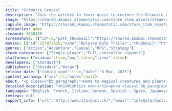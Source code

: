 ```yaml
---
title: "Grimoire Groves"
description: "Join the witches in their quest to restore the Grimoire Groves! Master magic, grow cute plant creatures and discover the mystery of the Rainbow Socks in this cozy, rogue-lite dungeon crawler."
image: "https://shared.akamai.steamstatic.com/store_item_assets/steam/apps/1830430/header.jpg?t=1731613932"
capsule_image: "https://shared.akamai.steamstatic.com/store_item_assets/steam/apps/1830430/capsule_231x87.jpg?t=1731613932"
categories: game
steamid: 1830430
screenshots: [{"id":0,"path_thumbnail":"https://shared.akamai.steamstatic.com/store_item_assets/steam/apps/1830430/ss_03af99fd54d6de8e78556ff4b89f7a18474a9747.600x338.jpg?t=1731613932","path_full":"https://shared.akamai.steamstatic.com/store_item_assets/steam/apps/1830430/ss_03af99fd54d6de8e78556ff4b89f7a18474a9747.1920x1080.jpg?t=1731613932"},{"id":1,"path_thumbnail":"https://shared.akamai.steamstatic.com/store_item_assets/steam/apps/1830430/ss_962f7ae6637be83c98f539a29416b3bd65a9617e.600x338.jpg?t=1731613932","path_full":"https://shared.akamai.steamstatic.com/store_item_assets/steam/apps/1830430/ss_962f7ae6637be83c98f539a29416b3bd65a9617e.1920x1080.jpg?t=1731613932"},{"id":2,"path_thumbnail":"https://shared.akamai.steamstatic.com/store_item_assets/steam/apps/1830430/ss_f4f5f40ca913a6ec086d770bfe4eda1dcabd1e33.600x338.jpg?t=1731613932","path_full":"https://shared.akamai.steamstatic.com/store_item_assets/steam/apps/1830430/ss_f4f5f40ca913a6ec086d770bfe4eda1dcabd1e33.1920x1080.jpg?t=1731613932"},{"id":3,"path_thumbnail":"https://shared.akamai.steamstatic.com/store_item_assets/steam/apps/1830430/ss_4603fcdc014f8b89bac1c97f5d3d6d4d63b2c729.600x338.jpg?t=1731613932","path_full":"https://shared.akamai.steamstatic.com/store_item_assets/steam/apps/1830430/ss_4603fcdc014f8b89bac1c97f5d3d6d4d63b2c729.1920x1080.jpg?t=1731613932"},{"id":4,"path_thumbnail":"https://shared.akamai.steamstatic.com/store_item_assets/steam/apps/1830430/ss_f289698b8d51cd364fa821f60af21b5afb5a53e1.600x338.jpg?t=1731613932","path_full":"https://shared.akamai.steamstatic.com/store_item_assets/steam/apps/1830430/ss_f289698b8d51cd364fa821f60af21b5afb5a53e1.1920x1080.jpg?t=1731613932"},{"id":5,"path_thumbnail":"https://shared.akamai.steamstatic.com/store_item_assets/steam/apps/1830430/ss_ae0989212adf6842be68077b5b00e1c22badd35c.600x338.jpg?t=1731613932","path_full":"https://shared.akamai.steamstatic.com/store_item_assets/steam/apps/1830430/ss_ae0989212adf6842be68077b5b00e1c22badd35c.1920x1080.jpg?t=1731613932"},{"id":6,"path_thumbnail":"https://shared.akamai.steamstatic.com/store_item_assets/steam/apps/1830430/ss_a20b829f647486b8214fb64d00223ffa8f98da61.600x338.jpg?t=1731613932","path_full":"https://shared.akamai.steamstatic.com/store_item_assets/steam/apps/1830430/ss_a20b829f647486b8214fb64d00223ffa8f98da61.1920x1080.jpg?t=1731613932"},{"id":7,"path_thumbnail":"https://shared.akamai.steamstatic.com/store_item_assets/steam/apps/1830430/ss_7fd48b31c94bcbb1fc1c3a7e3e42a6e09cd078e1.600x338.jpg?t=1731613932","path_full":"https://shared.akamai.steamstatic.com/store_item_assets/steam/apps/1830430/ss_7fd48b31c94bcbb1fc1c3a7e3e42a6e09cd078e1.1920x1080.jpg?t=1731613932"},{"id":8,"path_thumbnail":"https://shared.akamai.steamstatic.com/store_item_assets/steam/apps/1830430/ss_9fa93e8581dbb2cacc901e4a9f6290a61f86b553.600x338.jpg?t=1731613932","path_full":"https://shared.akamai.steamstatic.com/store_item_assets/steam/apps/1830430/ss_9fa93e8581dbb2cacc901e4a9f6290a61f86b553.1920x1080.jpg?t=1731613932"},{"id":9,"path_thumbnail":"https://shared.akamai.steamstatic.com/store_item_assets/steam/apps/1830430/ss_0359b9f8d2fac892970aef017cc04e1a76799329.600x338.jpg?t=1731613932","path_full":"https://shared.akamai.steamstatic.com/store_item_assets/steam/apps/1830430/ss_0359b9f8d2fac892970aef017cc04e1a76799329.1920x1080.jpg?t=1731613932"},{"id":10,"path_thumbnail":"https://shared.akamai.steamstatic.com/store_item_assets/steam/apps/1830430/ss_b49428d8a928c023c5fede1af327f7deac12dfc4.600x338.jpg?t=1731613932","path_full":"https://shared.akamai.steamstatic.com/store_item_assets/steam/apps/1830430/ss_b49428d8a928c023c5fede1af327f7deac12dfc4.1920x1080.jpg?t=1731613932"},{"id":11,"path_thumbnail":"https://shared.akamai.steamstatic.com/store_item_assets/steam/apps/1830430/ss_81deebbfc16f56afd1c9e648f32180ce72343866.600x338.jpg?t=1731613932","path_full":"https://shared.akamai.steamstatic.com/store_item_assets/steam/apps/1830430/ss_81deebbfc16f56afd1c9e648f32180ce72343866.1920x1080.jpg?t=1731613932"},{"id":12,"path_thumbnail":"https://shared.akamai.steamstatic.com/store_item_assets/steam/apps/1830430/ss_273c0be852cef5f114860d3e1a46a762137b6b1c.600x338.jpg?t=1731613932","path_full":"https://shared.akamai.steamstatic.com/store_item_assets/steam/apps/1830430/ss_273c0be852cef5f114860d3e1a46a762137b6b1c.1920x1080.jpg?t=1731613932"}]
movies: [{"id":257072625,"name":"Release Date Trailer","thumbnail":"https://shared.akamai.steamstatic.com/store_item_assets/steam/apps/257072625/03e4941d0e46be66310959ee39c6236aae472640/movie_600x337.jpg?t=1731607980","webm":{"480":"http://video.akamai.steamstatic.com/store_trailers/257072625/movie480_vp9.webm?t=1731607980","max":"http://video.akamai.steamstatic.com/store_trailers/257072625/movie_max_vp9.webm?t=1731607980"},"mp4":{"480":"http://video.akamai.steamstatic.com/store_trailers/257072625/movie480.mp4?t=1731607980","max":"http://video.akamai.steamstatic.com/store_trailers/257072625/movie_max.mp4?t=1731607980"},"highlight":true}]
genres: ["Action","Adventure","Casual","RPG","Strategy"]
steam_categories: ["Single-player","Full controller support"]
platforms: {"windows":true,"mac":false,"linux":false}
developers: ["Stardust"]
publishers: ["Stardust","Wings"]
release_date: {"coming_soon":true,"date":"6 Mar, 2025"}
content_warning: {"ids":[],"notes":null}
about: "<p class=\"bb_paragraph\">Home to magical creatures and plants, the fabled Grimoire Groves should’ve been a haven for witches looking for a new home. But by the time they arrive, the forest spirits have disappeared and only a few plant creatures remain. But not all is lost. With a little hard work, investigation and magic, the witches might just restore the Grimoire Groves to the lush forest it once was!</p><p class=\"bb_paragraph\"> </p><p class=\"bb_paragraph\"><img class=\"bb_img\" src=\"https://shared.akamai.steamstatic.com/store_item_assets/steam/apps/1830430/extras/Fight.gif?t=1731613932\" /></p><h2 class=\"bb_tag\">Master Witch Magic</h2><p class=\"bb_paragraph\">Unlock and learn new spells to complete your grimoire. Mix and match different spells to find your own brand of magic and master the balance between all four elements. </p><p class=\"bb_paragraph\"> </p><h2 class=\"bb_tag\">Grow, Forage and Craft</h2><p class=\"bb_paragraph\">Discover all that the groves have to offer! Collect fruits, craft new spells and items and grow plant creatures to repopulate the forest. Honor the witch tradition of foraging and learn to enhance your powers. </p><p class=\"bb_paragraph\"></p><p class=\"bb_paragraph\"><img class=\"bb_img\" src=\"https://shared.akamai.steamstatic.com/store_item_assets/steam/apps/1830430/extras/Spirits.gif?t=1731613932\" /></p><h2 class=\"bb_tag\">Befriend Mythical Creatures</h2><p class=\"bb_paragraph\">Find the fabled forest spirits and give them a new home. Help them restore the balance of the groves by boosting their magical powers, as well as your own, with decorations around your cottage. </p><h2 class=\"bb_tag\">Unravel the Mystery of the Rainbow Socks</h2><p class=\"bb_paragraph\">Embark on a journey to recover the most mythical item to ever exist – the fabled Rainbow Socks – as you investigate what disturbed the careful balance of the magical forest.</p><p class=\"bb_paragraph\"><img class=\"bb_img\" src=\"https://shared.akamai.steamstatic.com/store_item_assets/steam/apps/1830430/extras/Garden.gif?t=1731613932\" /></p>"
detailed_description: "<h1>Wishlist now!</h1><p><p class=\"bb_paragraph\"><img class=\"bb_img\" src=\"https://shared.akamai.steamstatic.com/store_item_assets/steam/apps/1830430/extras/WishlistNow_DancingShroomsBanner.gif?t=1731613932\" /></p></p><br><h1>About the Game</h1><p class=\"bb_paragraph\">Home to magical creatures and plants, the fabled Grimoire Groves should’ve been a haven for witches looking for a new home. But by the time they arrive, the forest spirits have disappeared and only a few plant creatures remain. But not all is lost. With a little hard work, investigation and magic, the witches might just restore the Grimoire Groves to the lush forest it once was!</p><p class=\"bb_paragraph\"> </p><p class=\"bb_paragraph\"><img class=\"bb_img\" src=\"https://shared.akamai.steamstatic.com/store_item_assets/steam/apps/1830430/extras/Fight.gif?t=1731613932\" /></p><h2 class=\"bb_tag\">Master Witch Magic</h2><p class=\"bb_paragraph\">Unlock and learn new spells to complete your grimoire. Mix and match different spells to find your own brand of magic and master the balance between all four elements. </p><p class=\"bb_paragraph\"> </p><h2 class=\"bb_tag\">Grow, Forage and Craft</h2><p class=\"bb_paragraph\">Discover all that the groves have to offer! Collect fruits, craft new spells and items and grow plant creatures to repopulate the forest. Honor the witch tradition of foraging and learn to enhance your powers. </p><p class=\"bb_paragraph\"></p><p class=\"bb_paragraph\"><img class=\"bb_img\" src=\"https://shared.akamai.steamstatic.com/store_item_assets/steam/apps/1830430/extras/Spirits.gif?t=1731613932\" /></p><h2 class=\"bb_tag\">Befriend Mythical Creatures</h2><p class=\"bb_paragraph\">Find the fabled forest spirits and give them a new home. Help them restore the balance of the groves by boosting their magical powers, as well as your own, with decorations around your cottage. </p><h2 class=\"bb_tag\">Unravel the Mystery of the Rainbow Socks</h2><p class=\"bb_paragraph\">Embark on a journey to recover the most mythical item to ever exist – the fabled Rainbow Socks – as you investigate what disturbed the careful balance of the magical forest.</p><p class=\"bb_paragraph\"><img class=\"bb_img\" src=\"https://shared.akamai.steamstatic.com/store_item_assets/steam/apps/1830430/extras/Garden.gif?t=1731613932\" /></p>"
languages: "English, French, Italian, German, Spanish - Spain, Japanese, Portuguese - Portugal, Portuguese - Brazil, Simplified Chinese, Traditional Chinese"
reviews: null
support_info: {"url":"http://www.stardust.ch/","email":"info@stardust.ch"}
---
```


